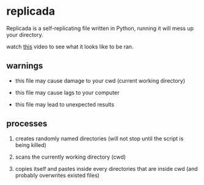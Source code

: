 # replicada
Replicada is a self-replicating file written in Python, running it will mess up your directory.

watch [this](https://youtu.be/lryRptDbnCI) video to see what it looks like to be ran.

## warnings

- this file may cause damage to your cwd (current working directory)

- this file may cause lags to your computer

- this file may lead to unexpected results

## processes

1. creates randomly named directories (will not stop until the script is being killed)

2. scans the currently working directory (cwd)

3. copies itself and pastes inside every directories that are inside cwd (and probably overwrites existed files)

